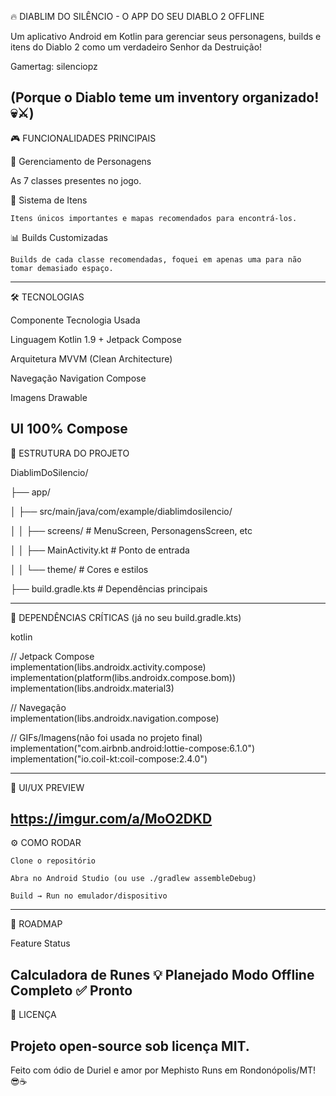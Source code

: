 🔥 DIABLIM DO SILÊNCIO - O APP DO SEU DIABLO 2 OFFLINE

Um aplicativo Android em Kotlin para gerenciar seus personagens, builds e itens do Diablo 2 como um verdadeiro Senhor da Destruição!

Gamertag: silenciopz

(Porque o Diablo teme um inventory organizado! 💀⚔️)
--------------------------------------------------------------------------------------------------------------------------------------
🎮 FUNCIONALIDADES PRINCIPAIS

👥 Gerenciamento de Personagens

   As 7 classes presentes no jogo.

🧰 Sistema de Itens

    Itens únicos importantes e mapas recomendados para encontrá-los.

📊 Builds Customizadas

    Builds de cada classe recomendadas, foquei em apenas uma para não tomar demasiado espaço.

--------------------------------------------------------------------------------------------------------------------------------------
🛠️ TECNOLOGIAS

Componente	  Tecnologia Usada

Linguagem	    Kotlin 1.9 + Jetpack Compose

Arquitetura	  MVVM (Clean Architecture)

Navegação	    Navigation Compose

Imagens	      Drawable

UI	          100% Compose
--------------------------------------------------------------------------------------------------------------------------------------
📂 ESTRUTURA DO PROJETO

DiablimDoSilencio/  

├── app/  

│   ├── src/main/java/com/example/diablimdosilencio/  

│   │   ├── screens/               # MenuScreen, PersonagensScreen, etc  

│   │   ├── MainActivity.kt        # Ponto de entrada  

│   │   └── theme/                 # Cores e estilos  

├── build.gradle.kts               # Dependências principais  

--------------------------------------------------------------------------------------------------------------------------------------
📜 DEPENDÊNCIAS CRÍTICAS (já no seu build.gradle.kts)

kotlin

// Jetpack Compose  
implementation(libs.androidx.activity.compose)  
implementation(platform(libs.androidx.compose.bom))  
implementation(libs.androidx.material3)  

// Navegação  
implementation(libs.androidx.navigation.compose)  

// GIFs/Imagens(não foi usada no projeto final)
implementation("com.airbnb.android:lottie-compose:6.1.0")  
implementation("io.coil-kt:coil-compose:2.4.0")  

--------------------------------------------------------------------------------------------------------------------------------------
🎨 UI/UX PREVIEW

https://imgur.com/a/MoO2DKD
--------------------------------------------------------------------------------------------------------------------------------------
⚙️ COMO RODAR

    Clone o repositório

    Abra no Android Studio (ou use ./gradlew assembleDebug)

    Build → Run no emulador/dispositivo
--------------------------------------------------------------------------------------------------------------------------------------
🔮 ROADMAP

Feature	                  Status

Calculadora de Runes	  💡 Planejado
Modo Offline Completo	  ✅ Pronto
--------------------------------------------------------------------------------------------------------------------------------------
📌 LICENÇA

Projeto open-source sob licença MIT.
--------------------------------------------------------------------------------------------------------------------------------------
Feito com ódio de Duriel e amor por Mephisto Runs em Rondonópolis/MT! 😎☕
